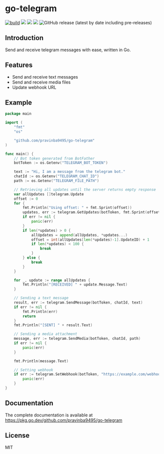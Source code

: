 # go-telegram
[![build](https://github.com/pravinba9495/go-telegram/actions/workflows/build.yml/badge.svg?branch=master)](https://github.com/pravinba9495/go-telegram/actions/workflows/build.yml) ![](https://img.shields.io/github/license/pravinba9495/go-telegram) ![](https://goreportcard.com/badge/github.com/pravinba9495/go-telegram) ![](https://godoc.org/github.com/pravinba9495/go-telegram?status.svg) ![GitHub release (latest by date including pre-releases)](https://img.shields.io/github/v/release/pravinba9495/go-telegram?include_prereleases)

## Introduction
Send and receive telegram messages with ease, written in Go.

## Features
- Send and receive text messages
- Send and receive media files
- Update webhook URL

## Example

```go
package main

import (
	"fmt"
	"os"

	"github.com/pravinba9495/go-telegram"
)

func main() {
	// Bot token generated from BotFather
	botToken := os.Getenv("TELEGRAM_BOT_TOKEN")

	text := "Hi, I am a message from the telegram bot."
	chatId := os.Getenv("TELEGRAM_CHAT_ID")
	path := os.Getenv("TELEGRAM_FILE_PATH")

	// Retrieving all updates until the server returns empty response
	var allUpdates []telegram.Update
	offset := 0
	for {
		fmt.Println("Using offset: " + fmt.Sprint(offset))
		updates, err := telegram.GetUpdates(botToken, fmt.Sprint(offset))
		if err != nil {
			panic(err)
		}
		if len(*updates) > 0 {
			allUpdates = append(allUpdates, *updates...)
			offset = int(allUpdates[len(*updates)-1].UpdateID) + 1
			if len(*updates) < 100 {
				break
			}
		} else {
			break
		}
	}

	for _, update := range allUpdates {
		fmt.Println("[RECEIVED] " + update.Message.Text)
	}

    // Sending a text message
	result, err := telegram.SendMessage(botToken, chatId, text)
	if err != nil {
		fmt.Println(err)
		return
	}
	fmt.Println("[SENT] " + result.Text)

    // Sending a media attachment
	message, err := telegram.SendMedia(botToken, chatId, path)
	if err != nil {
		panic(err)
	}

	fmt.Println(message.Text)

	// Setting webhook
	if err := telegram.SetWebhook(botToken, "https://example.com/webhook"); err != nil {
		panic(err)
	}
}

```

## Documentation
The complete documentation is available at https://pkg.go.dev/github.com/pravinba9495/go-telegram

## License
MIT
